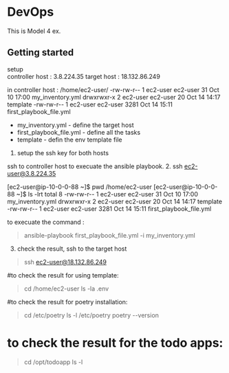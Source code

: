 # DevOps
This is Model 4 ex.


## Getting started

setup  
 controller host : 
    3.8.224.35
 target host :
    18.132.86.249



in controller host :
/home/ec2-user/
-rw-rw-r-- 1 ec2-user ec2-user   31 Oct 10 17:00 my_inventory.yml
drwxrwxr-x 2 ec2-user ec2-user   20 Oct 14 14:17 template
-rw-rw-r-- 1 ec2-user ec2-user 3281 Oct 14 15:11 first_playbook_file.yml

- my_inventory.yml        - define the target host
- first_playbook_file.yml - define all the tasks 
- template                - defin the env template file 


1. setup the ssh key for both hosts

ssh to controller host to execuate the ansible playbook.
2. ssh ec2-user@3.8.224.35
  
[ec2-user@ip-10-0-0-88 ~]$ pwd
/home/ec2-user
[ec2-user@ip-10-0-0-88 ~]$ ls -lrt
total 8
-rw-rw-r-- 1 ec2-user ec2-user   31 Oct 10 17:00 my_inventory.yml
drwxrwxr-x 2 ec2-user ec2-user   20 Oct 14 14:17 template
-rw-rw-r-- 1 ec2-user ec2-user 3281 Oct 14 15:11 first_playbook_file.yml

to execuate the command :
> ansible-playbook first_playbook_file.yml -i my_inventory.yml


3. check the result, ssh to the target host
  > ssh ec2-user@18.132.86.249

#to check the result for using template:
> cd /home/ec2-user
> ls -la .env 

#to check the result for poetry installation:
> cd /etc/poetry
> ls -l /etc/poetry
> poetry --version

# to check the result for the todo apps:
> cd /opt/todoapp
> ls -l 










